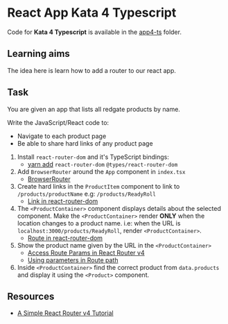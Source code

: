 # React App Kata 4 Typescript

Code for **Kata 4 Typescript** is available in the [app4-ts](app4-ts) folder.

## Learning aims

The idea here is learn how to add a router to our react app.

## Task

You are given an app that lists all redgate products by name.

Write the JavaScript/React code to:

* Navigate to each product page
* Be able to share hard links of any product page

1. Install `react-router-dom` and it's TypeScript bindings:
    * [yarn add](https://yarnpkg.com/lang/en/docs/cli/add/) `react-router-dom` `@types/react-router-dom`
2. Add `BrowserRouter` around the `App` component in `index.tsx`
    * [BrowserRouter](https://github.com/ReactTraining/react-router/blob/master/packages/react-router-dom/docs/api/BrowserRouter.md)
3. Create hard links in the `ProductItem` component to link to `/products/productName` e.g: `/products/ReadyRoll`
    * [Link in react-router-dom](https://github.com/ReactTraining/react-router/blob/master/packages/react-router-dom/docs/api/Link.md)
4. The `<ProductContainer>` component displays details about the selected component. Make the `<ProductContainer>` render **ONLY** when the location changes to a product name. i.e: when the URL is `localhost:3000/products/ReadyRoll`, render `<ProductContainer>`.
    * [Route in react-router-dom](https://github.com/ReactTraining/react-router/blob/master/packages/react-router/docs/api/Route.md)
5. Show the product name given by the URL in the `<ProductContainer>`
    * [Access Route Params in React Router v4](https://jaketrent.com/post/access-route-params-react-router-v4/)
    * [Using parameters in Route path](https://github.com/ReactTraining/react-router/blob/master/packages/react-router/docs/api/Route.md#component)
6. Inside `<ProductContainer>` find the correct product from `data.products` and display it using the `<Product>` component.

## Resources

* [A Simple React Router v4 Tutorial](https://medium.com/@pshrmn/a-simple-react-router-v4-tutorial-7f23ff27adf)